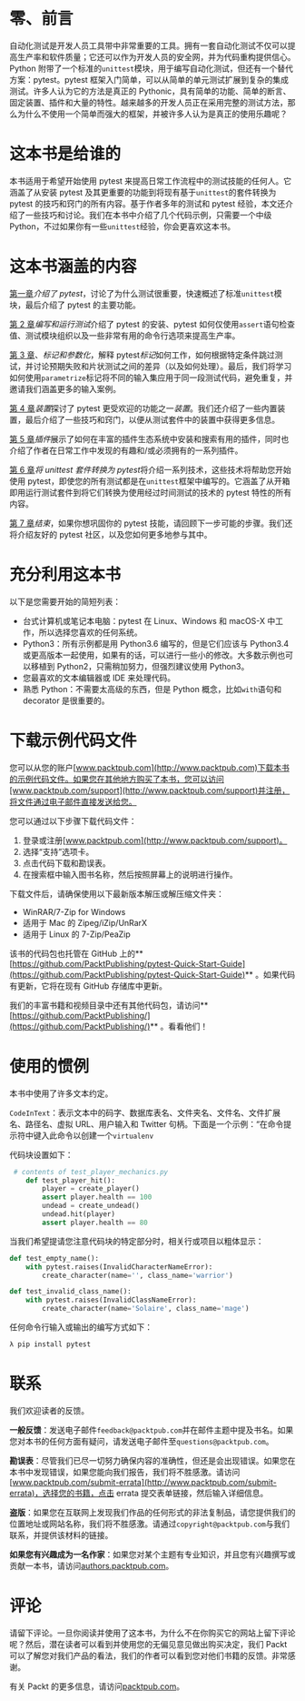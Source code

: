 # 零、前言

自动化测试是开发人员工具带中非常重要的工具。拥有一套自动化测试不仅可以提高生产率和软件质量；它还可以作为开发人员的安全网，并为代码重构提供信心。Python 附带了一个标准的`unittest`模块，用于编写自动化测试，但还有一个替代方案：pytest。pytest 框架入门简单，可以从简单的单元测试扩展到复杂的集成测试。许多人认为它的方法是真正的 Pythonic，具有简单的功能、简单的断言、固定装置、插件和大量的特性。越来越多的开发人员正在采用完整的测试方法，那么为什么不使用一个简单而强大的框架，并被许多人认为是真正的使用乐趣呢？

# 这本书是给谁的

本书适用于希望开始使用 pytest 来提高日常工作流程中的测试技能的任何人。它涵盖了从安装 pytest 及其更重要的功能到将现有基于`unittest`的套件转换为 pytest 的技巧和窍门的所有内容。基于作者多年的测试和 pytest 经验，本文还介绍了一些技巧和讨论。我们在本书中介绍了几个代码示例，只需要一个中级 Python，不过如果你有一些`unittest`经验，你会更喜欢这本书。

# 这本书涵盖的内容

[第一章](7.html)*介绍了 pytest*，讨论了为什么测试很重要，快速概述了标准`unittest`模块，最后介绍了 pytest 的主要功能。

[第 2 章](1.html)*编写和运行测试*介绍了 pytest 的安装、pytest 如何仅使用`assert`语句检查值、测试模块组织以及一些非常有用的命令行选项来提高生产率。

[第 3 章](2.html)、*标记和参数化*，解释 pytest*标记*如何工作，如何根据特定条件跳过测试，并讨论预期失败和片状测试之间的差异（以及如何处理）。最后，我们将学习如何使用`parametrize`标记将不同的输入集应用于同一段测试代码，避免重复，并邀请我们涵盖更多的输入案例。

[第 4 章](3.html)*装置*探讨了 pytest 更受欢迎的功能之一*装置*。我们还介绍了一些内置装置，最后介绍了一些技巧和窍门，以便从测试套件中的装置中获得更多信息。

[第 5 章](4.html)*插件*展示了如何在丰富的插件生态系统中安装和搜索有用的插件，同时也介绍了作者在日常工作中发现的有趣和/或必须拥有的一系列插件。

[第 6 章](5.html)*将 unittest 套件转换为 pytest*将介绍一系列技术，这些技术将帮助您开始使用 pytest，即使您的所有测试都是在`unittest`框架中编写的。它涵盖了从开箱即用运行测试套件到将它们转换为使用经过时间测试的技术的 pytest 特性的所有内容。

[第 7 章](6.html)*结束*，如果你想巩固你的 pytest 技能，请回顾下一步可能的步骤。我们还将介绍友好的 pytest 社区，以及您如何更多地参与其中。

# 充分利用这本书

以下是您需要开始的简短列表：

*   台式计算机或笔记本电脑：pytest 在 Linux、Windows 和 macOS-X 中工作，所以选择您喜欢的任何系统。
*   Python3：所有示例都是用 Python3.6 编写的，但是它们应该与 Python3.4 或更高版本一起使用，如果有的话，可以进行一些小的修改。大多数示例也可以移植到 Python2，只需稍加努力，但强烈建议使用 Python3。
*   您最喜欢的文本编辑器或 IDE 来处理代码。
*   熟悉 Python：不需要太高级的东西，但是 Python 概念，比如`with`语句和 decorator 是很重要的。

# 下载示例代码文件

您可以从您的账户[www.packtpub.com](http://www.packtpub.com)下载本书的示例代码文件。如果您在其他地方购买了本书，您可以访问[www.packtpub.com/support](http://www.packtpub.com/support)并注册，将文件通过电子邮件直接发送给您。

您可以通过以下步骤下载代码文件：

1.  登录或注册[www.packtpub.com](http://www.packtpub.com/support)。
2.  选择“支持”选项卡。
3.  点击代码下载和勘误表。
4.  在搜索框中输入图书名称，然后按照屏幕上的说明进行操作。

下载文件后，请确保使用以下最新版本解压或解压缩文件夹：

*   WinRAR/7-Zip for Windows
*   适用于 Mac 的 Zipeg/iZip/UnRarX
*   适用于 Linux 的 7-Zip/PeaZip

该书的代码包也托管在 GitHub 上的**[https://github.com/PacktPublishing/pytest-Quick-Start-Guide](https://github.com/PacktPublishing/pytest-Quick-Start-Guide)** 。如果代码有更新，它将在现有 GitHub 存储库中更新。

我们的丰富书籍和视频目录中还有其他代码包，请访问**[https://github.com/PacktPublishing/](https://github.com/PacktPublishing/)** 。看看他们！

# 使用的惯例

本书中使用了许多文本约定。

`CodeInText`：表示文本中的码字、数据库表名、文件夹名、文件名、文件扩展名、路径名、虚拟 URL、用户输入和 Twitter 句柄。下面是一个示例：“在命令提示符中键入此命令以创建一个`virtualenv`

代码块设置如下：

```py
 # contents of test_player_mechanics.py
    def test_player_hit():
        player = create_player()
        assert player.health == 100
        undead = create_undead()
        undead.hit(player)
        assert player.health == 80
```

当我们希望提请您注意代码块的特定部分时，相关行或项目以粗体显示：

```py
def test_empty_name():
    with pytest.raises(InvalidCharacterNameError):
        create_character(name='', class_name='warrior')

def test_invalid_class_name():
    with pytest.raises(InvalidClassNameError):
        create_character(name='Solaire', class_name='mage')
```

任何命令行输入或输出的编写方式如下：

```py
λ pip install pytest
```

# 联系

我们欢迎读者的反馈。

**一般反馈**：发送电子邮件`feedback@packtpub.com`并在邮件主题中提及书名。如果您对本书的任何方面有疑问，请发送电子邮件至`questions@packtpub.com`。

**勘误表**：尽管我们已尽一切努力确保内容的准确性，但还是会出现错误。如果您在本书中发现错误，如果您能向我们报告，我们将不胜感激。请访问[www.packtpub.com/submit-errata](http://www.packtpub.com/submit-errata)，选择您的书籍，点击 errata 提交表单链接，然后输入详细信息。

**盗版**：如果您在互联网上发现我们作品的任何形式的非法复制品，请您提供我们的位置地址或网站名称，我们将不胜感激。请通过`copyright@packtpub.com`与我们联系，并提供该材料的链接。

**如果您有兴趣成为一名作家**：如果您对某个主题有专业知识，并且您有兴趣撰写或贡献一本书，请访问[authors.packtpub.com](http://authors.packtpub.com/)。

# 评论

请留下评论。一旦你阅读并使用了这本书，为什么不在你购买它的网站上留下评论呢？然后，潜在读者可以看到并使用您的无偏见意见做出购买决定，我们 Packt 可以了解您对我们产品的看法，我们的作者可以看到您对他们书籍的反馈。非常感谢。

有关 Packt 的更多信息，请访问[packtpub.com](https://www.packtpub.com/)。